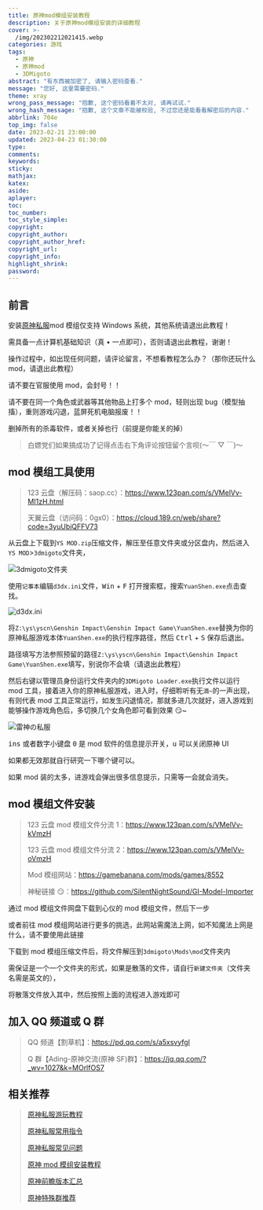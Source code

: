 ```yaml
---
title: 原神mod模组安装教程
description: 关于原神mod模组安装的详细教程
cover: >-
  /img/202302212021415.webp
categories: 游戏
tags:
  - 原神
  - 原神mod
  - 3DMigoto
abstract: "有东西被加密了, 请输入密码查看."
message: "您好, 这里需要密码."
theme: xray
wrong_pass_message: "抱歉, 这个密码看着不太对, 请再试试."
wrong_hash_message: "抱歉, 这个文章不能被校验, 不过您还是能看看解密后的内容."
abbrlink: 704e
top_img: false
date: 2023-02-21 23:00:00
updated: 2023-04-23 01:30:00
type:
comments:
keywords:
sticky:
mathjax:
katex:
aside:
aplayer:
toc:
toc_number:
toc_style_simple:
copyright:
copyright_author:
copyright_author_href:
copyright_url:
copyright_info:
highlight_shrink:
password:
---
```


## 前言

安装[原神私服](https://blog.saop.cc/p/ea5c/)mod 模组仅支持 Windows 系统，其他系统请退出此教程！

需具备一点计算机基础知识（真 • 一点即可），否则请退出此教程，谢谢！

操作过程中，如出现任何问题，请评论留言，不想看教程怎么办？（那你还玩什么 mod，请退出此教程）

请不要在官服使用 mod，会封号！！

请不要在同一个角色或武器等其他物品上打多个 mod，轻则出现 bug（模型抽搐），重则游戏闪退，蓝屏死机电脑报废！！

删掉所有的杀毒软件，或者关掉也行（前提是你能关的掉）

> 白嫖党们如果搞成功了记得点击右下角评论按钮留个言呗(～￣ ▽ ￣)～

## mod 模组工具使用

> 123 云盘（解压码：saop.cc）：https://www.123pan.com/s/VMelVv-MI1zH.html
>
> 天翼云盘（访问码：0gx0）：https://cloud.189.cn/web/share?code=3yuUbiQFFV73

从云盘上下载到`YS MOD.zip`压缩文件，解压至任意文件夹或分区盘内，然后进入`YS MOD`>`3dmigoto`文件夹，

![3dmigoto文件夹](/img/202304230046952.webp)

使用`记事本`编辑`d3dx.ini`文件，<kbd>Win</kbd> + <kbd>F</kbd> 打开搜索框，搜索`YuanShen.exe`点击查找。

![d3dx.ini](/img/202304230048511.webp)

将`Z:\ys\yscn\Genshin Impact\Genshin Impact Game\YuanShen.exe`替换为你的原神私服游戏本体`YuanShen.exe`的执行程序路径，然后 <kbd>Ctrl</kbd> + <kbd>S</kbd> 保存后退出。

路径填写方法参照预留的路径`Z:\ys\yscn\Genshin Impact\Genshin Impact Game\YuanShen.exe`填写，别说你不会填（请退出此教程）

然后右键以管理员身份运行文件夹内的`3DMigoto Loader.exe`执行文件以运行 mod 工具，接着进入你的原神私服游戏，进入时，仔细聆听有无`滴~`的一声出现，有则代表 mod 工具正常运行，如发生闪退情况，那就多进几次就好，进入游戏到能够操作游戏角色后，多切换几个女角色即可看到效果 😏~

![雷神の私服](/img/202302212248058.webp)

<kbd>ins</kbd> 或者数字小键盘 <kbd>0</kbd> 是 mod 软件的信息提示开关，<kbd>u</kbd> 可以关闭原神 UI

如果都无效那就自行研究一下哪个键可以。

如果 mod 装的太多，进游戏会弹出很多信息提示，只需等一会就会消失。

## mod 模组文件安装

> 123 云盘 mod 模组文件分流 1：https://www.123pan.com/s/VMelVv-kVmzH
>
> 123 云盘 mod 模组文件分流 2：https://www.123pan.com/s/VMelVv-oVmzH
>
> Mod 模组网站：https://gamebanana.com/mods/games/8552
>
> 神秘链接 😏：https://github.com/SilentNightSound/GI-Model-Importer

通过 mod 模组文件网盘下载到心仪的 mod 模组文件，然后下一步

或者前往 mod 模组网站进行更多的挑选，此网站需魔法上网，如不知魔法上网是什么，请不要使用此链接

下载到 mod 模组压缩文件后，将文件解压到`3dmigoto\Mods\mod`文件夹内

需保证是一个一个文件夹的形式，如果是散落的文件，请自行`新建文件夹`（文件夹名需是英文的），

将散落文件放入其中，然后按照上面的流程进入游戏即可

## 加入 QQ 频道或 Q 群

> QQ 频道【割草机】：https://pd.qq.com/s/a5xsvyfgl
>
> Q 群【Ading-原神交流(原神 SF)群】：https://jq.qq.com/?_wv=1027&k=MOrlfOS7

## 相关推荐

> [原神私服游玩教程](/p/3155/)
>
> [原神私服常用指令](/p/5b6e/)
>
> [原神私服常见问题](/p/8b22/)
>
> [原神 mod 模组安装教程](/p/704e/)
>
> [原神前瞻版本汇总](/p/d1d1/)
>
> [原神特殊群推荐](https://ysbbs.saop.cc)
